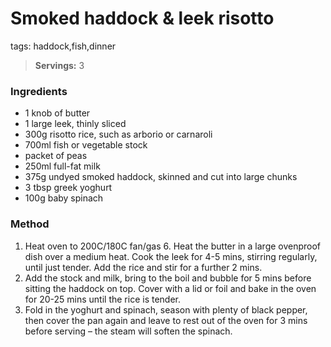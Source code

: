 # Smoked haddock & leek risotto

tags: haddock,fish,dinner

> **Servings:** 3

### Ingredients
* 1 knob of butter
* 1 large leek, thinly sliced
* 300g risotto rice, such as arborio or carnaroli
* 700ml fish or vegetable stock
* packet of peas
* 250ml full-fat milk
* 375g undyed smoked haddock, skinned and cut into large chunks
* 3 tbsp greek yoghurt
* 100g baby spinach

### Method
1. Heat oven to 200C/180C fan/gas 6. Heat the butter in a large ovenproof dish over a medium heat. Cook the leek for 4-5 mins, stirring regularly, until just tender. Add the rice and stir for a further 2 mins.
2. Add the stock and milk, bring to the boil and bubble for 5 mins before sitting the haddock on top. Cover with a lid or foil and bake in the oven for 20-25 mins until the rice is tender.
3. Fold in the yoghurt and spinach, season with plenty of black pepper, then cover the pan again and leave to rest out of the oven for 3 mins before serving – the steam will soften the spinach.
